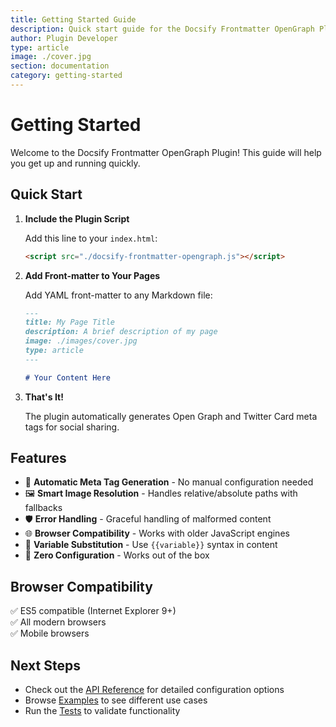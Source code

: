 ```yaml
---
title: Getting Started Guide
description: Quick start guide for the Docsify Frontmatter OpenGraph Plugin - learn how to install and configure the plugin in minutes
author: Plugin Developer
type: article
image: ./cover.jpg
section: documentation
category: getting-started
---
```


# Getting Started

Welcome to the Docsify Frontmatter OpenGraph Plugin! This guide will help you get up and running quickly.

## Quick Start

1. **Include the Plugin Script**
   
   Add this line to your `index.html`:
   ```html
   <script src="./docsify-frontmatter-opengraph.js"></script>
   ```

2. **Add Front-matter to Your Pages**
   
   Add YAML front-matter to any Markdown file:
   ```markdown
   ---
   title: My Page Title
   description: A brief description of my page
   image: ./images/cover.jpg
   type: article
   ---
   
   # Your Content Here
   ```

3. **That's It!**
   
   The plugin automatically generates Open Graph and Twitter Card meta tags for social sharing.

## Features

- 📄 **Automatic Meta Tag Generation** - No manual configuration needed
- 🖼️ **Smart Image Resolution** - Handles relative/absolute paths with fallbacks
- 🛡️ **Error Handling** - Graceful handling of malformed content
- 🌐 **Browser Compatibility** - Works with older JavaScript engines
- 🔄 **Variable Substitution** - Use `{{variable}}` syntax in content
- 🎯 **Zero Configuration** - Works out of the box

## Browser Compatibility

✅ ES5 compatible (Internet Explorer 9+)  
✅ All modern browsers  
✅ Mobile browsers  

## Next Steps

- Check out the [API Reference](/documentation/api-reference/) for detailed configuration options
- Browse [Examples](/documentation/examples/) to see different use cases
- Run the [Tests](/tests/) to validate functionality
